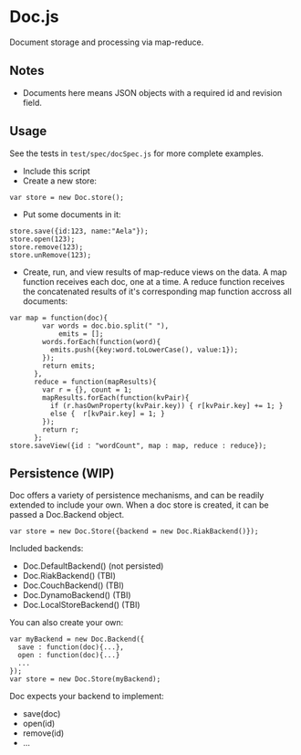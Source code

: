 # Doc.js
Document storage and processing via map-reduce.

## Notes
* Documents here means JSON objects with a required id and revision field.

## Usage
See the tests in `test/spec/docSpec.js` for more complete examples.

* Include this script
* Create a new store:

``` var store = new Doc.store(); ```

* Put some documents in it:

```
store.save({id:123, name:"Aela"});
store.open(123);
store.remove(123);
store.unRemove(123);
```

* Create, run, and view results of map-reduce views on the data. A map function receives each doc, one at a time. A reduce function receives the concatenated results of it's corresponding map function accross all documents:

```
var map = function(doc){
        var words = doc.bio.split(" "),
            emits = [];
        words.forEach(function(word){
          emits.push({key:word.toLowerCase(), value:1});
        });
        return emits;
      },
      reduce = function(mapResults){
        var r = {}, count = 1;
        mapResults.forEach(function(kvPair){
          if (r.hasOwnProperty(kvPair.key)) { r[kvPair.key] += 1; }
          else {  r[kvPair.key] = 1; }
        });
        return r;
      };
store.saveView({id : "wordCount", map : map, reduce : reduce});
```

## Persistence (WIP)
Doc offers a variety of persistence mechanisms, and can be readily extended to include your own. When a doc store is created, it can be passed a Doc.Backend object.

```
var store = new Doc.Store({backend = new Doc.RiakBackend()});
```

Included backends:

* Doc.DefaultBackend() (not persisted)
* Doc.RiakBackend() (TBI)
* Doc.CouchBackend() (TBI)
* Doc.DynamoBackend() (TBI)
* Doc.LocalStoreBackend() (TBI)

You can also create your own:

```
var myBackend = new Doc.Backend({
  save : function(doc){...},
  open : function(doc){...}
  ...
});
var store = new Doc.Store(myBackend);
```

Doc expects your backend to implement:
* save(doc)
* open(id)
* remove(id)
* ...
